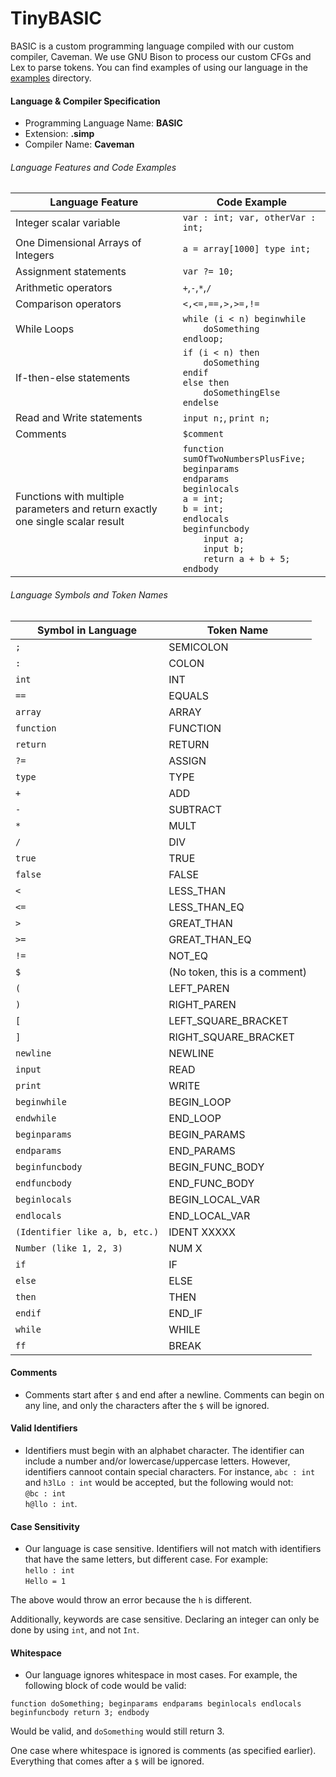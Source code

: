 # TinyBASIC

BASIC is a custom programming language compiled with our custom compiler, Caveman. We use GNU Bison to process our custom CFGs and Lex to parse tokens. You can find examples of using our language in the [examples](./examples/) directory. 

#### Language & Compiler Specification

- Programming Language Name: **BASIC**
- Extension: **.simp**
- Compiler Name: **Caveman**

###### Language Features and Code Examples

| Language Feature | Code Example | 
| --------------- | --------------- | 
| Integer scalar variable | `var : int; var, otherVar : int;`| 
| One Dimensional Arrays of Integers | `a = array[1000] type int;` | 
| Assignment statements | `var ?= 10;`| 
| Arithmetic operators  | `+`,`-`,`*`,`/` |  
| Comparison operators  | `<,<=,==,>,>=,!=`| 
| While Loops | `while (i < n) beginwhile`<br /> `    doSomething`<br /> `endloop;` | 
| If-then-else statements  | `if (i < n) then` <br /> `    doSomething`<br /> `endif` <br /> `else then` <br /> `    doSomethingElse` <br /> `endelse` | 
| Read and Write statements  | `input n;`, `print n;` | 
| Comments   | `$comment` | 
| Functions with multiple parameters and return exactly one single scalar result | `function sumOfTwoNumbersPlusFive;`<br /> `beginparams` <br /> `endparams` <br /> `beginlocals` <br /> `a = int;` <br /> `b = int;` <br /> `endlocals` <br /> `beginfuncbody` <br /> `    input a;` <br /> `    input b;`<br /> `    return a + b + 5;` <br /> `endbody` | 

###### Language Symbols and Token Names

| Symbol in Language | Token Name | 
| --------------- | --------------- | 
|`;` | SEMICOLON | 
|`:` | COLON | 
| `int` | INT | 
| `==` | EQUALS | 
| `array` | ARRAY | 
| `function` | FUNCTION | 
| `return` | RETURN |
| `?=` | ASSIGN| 
| `type` | TYPE|
| `+` | ADD| 
| `-` | SUBTRACT| 
| `*` | MULT| 
| `/` | DIV|
| `true` | TRUE|
| `false` | FALSE|
| `<` | LESS_THAN|
| `<=` | LESS_THAN_EQ|
| `>` | GREAT_THAN|
| `>=` | GREAT_THAN_EQ|
| `!=` | NOT_EQ|
| `$` | (No token, this is a comment)| 
| `(` | LEFT_PAREN| 
| `)` | RIGHT_PAREN| 
| `[` | LEFT_SQUARE_BRACKET| 
| `]` | RIGHT_SQUARE_BRACKET| 
| `newline` | NEWLINE| 
| `input` | READ| 
| `print` | WRITE| 
| `beginwhile` | BEGIN_LOOP| 
| `endwhile` | END_LOOP| 
| `beginparams` | BEGIN_PARAMS| 
| `endparams` | END_PARAMS| 
| `beginfuncbody` | BEGIN_FUNC_BODY| 
| `endfuncbody` | END_FUNC_BODY|
| `beginlocals` | BEGIN_LOCAL_VAR| 
| `endlocals` | END_LOCAL_VAR| 
| `(Identifier like a, b, etc.)` | IDENT XXXXX| 
| `Number (like 1, 2, 3)` | NUM X| 
| `if` | IF | 
| `else` | ELSE |
| `then` | THEN | 
| `endif` | END_IF | 
| `while` | WHILE |
| `ff` | BREAK |

#### Comments

- Comments start after `$` and end after a newline. Comments can begin on any line, and only the characters after the `$` will be ignored. 

#### Valid Identifiers

- Identifiers must begin with an alphabet character. The identifier can include a number and/or lowercase/uppercase letters. However, identifiers cannoot contain special characters. For instance, `abc : int` and `h3lLo : int` would be accepted, but the following would not: <br /> `@bc : int`<br /> `h@llo : int`.

#### Case Sensitivity

- Our language is case sensitive. Identifiers will not match with identifiers that have the same letters, but different case. For example: <br /> 
`hello : int`<br /> 
`Hello = 1`<br /> 

The above would throw an error because the `h` is different.

Additionally, keywords are case sensitive. Declaring an integer can only be done by using `int`, and not `Int`.

#### Whitespace

- Our language ignores whitespace in most cases. For example, the following block of code would be valid:
```
function doSomething; beginparams endparams beginlocals endlocals beginfuncbody return 3; endbody
```
Would be valid, and `doSomething` would still return 3.

One case where whitespace is ignored is comments (as specified earlier). Everything that comes after a `$` will be ignored. 
